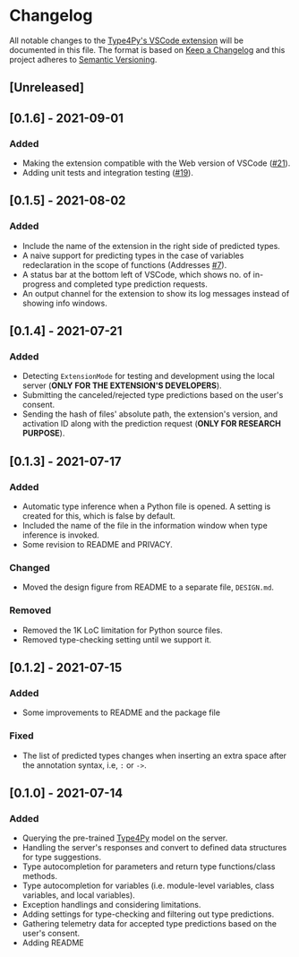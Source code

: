 # Changelog
All notable changes to the [Type4Py's VSCode extension](https://github.com/saltudelft/type4py-vscode-ext) will be documented in this file. The format is based on [Keep a Changelog](http://keepachangelog.com/en/1.0.0/) and this project adheres to [Semantic Versioning](http://semver.org/spec/v2.0.0.html).

## [Unreleased]

## [0.1.6] - 2021-09-01
### Added
- Making the extension compatible with the Web version of VSCode ([#21](https://github.com/saltudelft/type4py-vscode-ext/pull/21)).
- Adding unit tests and integration testing ([#19](https://github.com/saltudelft/type4py-vscode-ext/pull/19)).

## [0.1.5] - 2021-08-02
### Added
- Include the name of the extension in the right side of predicted types.
- A naive support for predicting types in the case of variables redeclaration in the scope of functions (Addresses [#7](https://github.com/saltudelft/type4py-vscode-ext/issues/7)).
- A status bar at the bottom left of VSCode, which shows no. of in-progress and completed type prediction requests.
- An output channel for the extension to show its log messages instead of showing info windows.

## [0.1.4] - 2021-07-21
### Added
- Detecting `ExtensionMode` for testing and development using the local server (**ONLY FOR THE EXTENSION'S DEVELOPERS**).
- Submitting the canceled/rejected type predictions based on the user's consent.
- Sending the hash of files' absolute path, the extension's version, and activation ID along with the prediction request (**ONLY FOR RESEARCH PURPOSE**).

## [0.1.3] - 2021-07-17
### Added
- Automatic type inference when a Python file is opened. A setting is created for this, which is false by default.
- Included the name of the file in the information window when type inference is invoked.
- Some revision to README and PRIVACY.

### Changed
- Moved the design figure from README to a separate file, `DESIGN.md`.

### Removed
- Removed the 1K LoC limitation for Python source files.
- Removed type-checking setting until we support it.

## [0.1.2] - 2021-07-15
### Added
- Some improvements to README and the package file

### Fixed
- The list of predicted types changes when inserting an extra space after the annotation syntax, i.e, `:` or `->`.


## [0.1.0] - 2021-07-14
### Added
- Querying the pre-trained [Type4Py](https://github.com/saltudelft/type4py) model on the server.
- Handling the server's responses and convert to defined data structures for type suggestions.
- Type autocompletion for parameters and return type functions/class methods.
- Type autocompletion for variables (i.e. module-level variables, class variables, and local variables).
- Exception handlings and considering limitations.
- Adding settings for type-checking and filtering out type predictions.
- Gathering telemetry data for accepted type predictions based on the user's consent.
- Adding README


